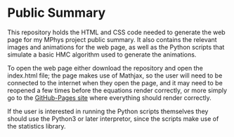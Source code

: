 # Public Summary

This repository holds the HTML and CSS code needed to generate the web page for my MPhys project public summary. It also contains the relevant images and animations for the web page, as well as the Python scripts that simulate a basic HMC algorithm used to generate the animations. 

To open the web page either download the repository and open the index.html file; the page makes use of Mathjax, so the user will need to be connected to the internet when they open the page, and it may need to be reopened a few times before the equations render correctly, or more simply go to the [GitHub-Pages site](https://franklandjack.github.io/Public-Summary/) where everything should render correctly.

If the user is interested in running the Python scripts themselves they should use the Python3 or later interpretor, since the scripts make use of the statistics library.